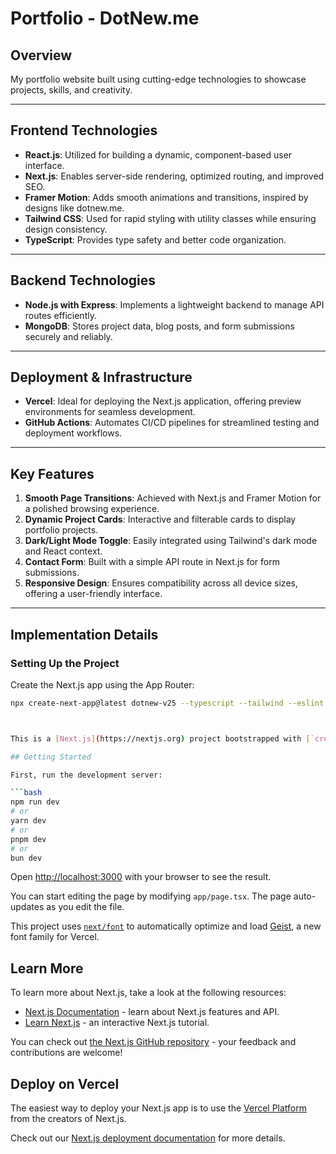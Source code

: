 # Portfolio - DotNew.me

## Overview
My portfolio website built using cutting-edge technologies to showcase projects, skills, and creativity.

---

## Frontend Technologies
- **React.js**: Utilized for building a dynamic, component-based user interface.
- **Next.js**: Enables server-side rendering, optimized routing, and improved SEO.
- **Framer Motion**: Adds smooth animations and transitions, inspired by designs like dotnew.me.
- **Tailwind CSS**: Used for rapid styling with utility classes while ensuring design consistency.
- **TypeScript**: Provides type safety and better code organization.

---

## Backend Technologies
- **Node.js with Express**: Implements a lightweight backend to manage API routes efficiently.
- **MongoDB**: Stores project data, blog posts, and form submissions securely and reliably.

---

## Deployment & Infrastructure
- **Vercel**: Ideal for deploying the Next.js application, offering preview environments for seamless development.
- **GitHub Actions**: Automates CI/CD pipelines for streamlined testing and deployment workflows.

---

## Key Features
1. **Smooth Page Transitions**: Achieved with Next.js and Framer Motion for a polished browsing experience.
2. **Dynamic Project Cards**: Interactive and filterable cards to display portfolio projects.
3. **Dark/Light Mode Toggle**: Easily integrated using Tailwind's dark mode and React context.
4. **Contact Form**: Built with a simple API route in Next.js for form submissions.
5. **Responsive Design**: Ensures compatibility across all device sizes, offering a user-friendly interface.

---

## Implementation Details

### Setting Up the Project
Create the Next.js app using the App Router:

```bash
npx create-next-app@latest dotnew-v25 --typescript --tailwind --eslint



This is a [Next.js](https://nextjs.org) project bootstrapped with [`create-next-app`](https://nextjs.org/docs/app/api-reference/cli/create-next-app).

## Getting Started

First, run the development server:

```bash
npm run dev
# or
yarn dev
# or
pnpm dev
# or
bun dev
```

Open [http://localhost:3000](http://localhost:3000) with your browser to see the result.

You can start editing the page by modifying `app/page.tsx`. The page auto-updates as you edit the file.

This project uses [`next/font`](https://nextjs.org/docs/app/building-your-application/optimizing/fonts) to automatically optimize and load [Geist](https://vercel.com/font), a new font family for Vercel.

## Learn More

To learn more about Next.js, take a look at the following resources:

- [Next.js Documentation](https://nextjs.org/docs) - learn about Next.js features and API.
- [Learn Next.js](https://nextjs.org/learn) - an interactive Next.js tutorial.

You can check out [the Next.js GitHub repository](https://github.com/vercel/next.js) - your feedback and contributions are welcome!

## Deploy on Vercel

The easiest way to deploy your Next.js app is to use the [Vercel Platform](https://vercel.com/new?utm_medium=default-template&filter=next.js&utm_source=create-next-app&utm_campaign=create-next-app-readme) from the creators of Next.js.

Check out our [Next.js deployment documentation](https://nextjs.org/docs/app/building-your-application/deploying) for more details.

